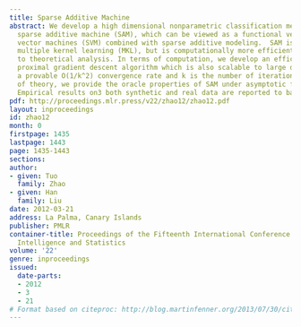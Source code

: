 ```yaml
---
title: Sparse Additive Machine
abstract: We develop a high dimensional nonparametric classification method named
  sparse additive machine (SAM), which can be viewed as a functional version of support
  vector machines (SVM) combined with sparse additive modeling.  SAM is related  to
  multiple kernel learning (MKL), but is computationally more efficient and amenable
  to theoretical analysis. In terms of computation, we develop an efficient accelerated
  proximal gradient descent algorithm which is also scalable to large data sets with
  a provable O(1/k^2) convergence rate and k is the number of iterations.  In terms
  of theory, we provide the oracle properties of SAM under asymptotic frameworks.
  Empirical results on3 both synthetic and real data are reported to back up our theory.
pdf: http://proceedings.mlr.press/v22/zhao12/zhao12.pdf
layout: inproceedings
id: zhao12
month: 0
firstpage: 1435
lastpage: 1443
page: 1435-1443
sections: 
author:
- given: Tuo
  family: Zhao
- given: Han
  family: Liu
date: 2012-03-21
address: La Palma, Canary Islands
publisher: PMLR
container-title: Proceedings of the Fifteenth International Conference on Artificial
  Intelligence and Statistics
volume: '22'
genre: inproceedings
issued:
  date-parts:
  - 2012
  - 3
  - 21
# Format based on citeproc: http://blog.martinfenner.org/2013/07/30/citeproc-yaml-for-bibliographies/
---
```

